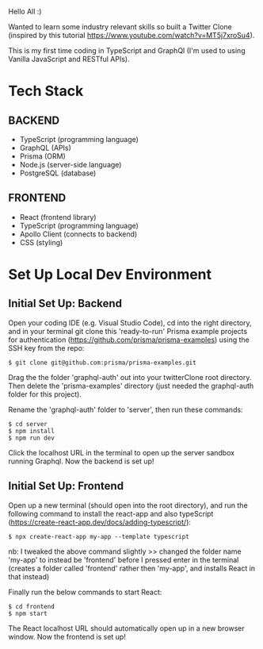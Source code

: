 Hello All :)

Wanted to learn some industry relevant skills so built a Twitter Clone (inspired by this tutorial https://www.youtube.com/watch?v=MT5j7xroSu4).

This is my first time coding in TypeScript and GraphQl (I'm used to using Vanilla JavaScript and RESTful APIs).

# Tech Stack #

## BACKEND ##
- TypeScript (programming language)
- GraphQL (APIs)
- Prisma (ORM)
- Node.js (server-side language)
- PostgreSQL (database)

## FRONTEND ##
- React (frontend library)
- TypeScript (programming language)
- Apollo Client (connects to backend)
- CSS (styling)

# Set Up Local Dev Environment #

## Initial Set Up: Backend ##
Open your coding IDE (e.g. Visual Studio Code), cd into the right directory, and in your terminal git clone this 'ready-to-run' Prisma example projects for authentication (https://github.com/prisma/prisma-examples) using the SSH key from the repo:

```
$ git clone git@github.com:prisma/prisma-examples.git
```

Drag the the folder 'graphql-auth' out into your twitterClone root directory. Then delete the 'prisma-examples' directory (just needed the graphql-auth folder for this project).

Rename the 'graphql-auth' folder to 'server', then run these commands:

```
$ cd server
$ npm install
$ npm run dev
```

Click the localhost URL in the terminal to open up the server sandbox running Graphql. Now the backend is set up!

## Initial Set Up: Frontend ##
Open up a new terminal (should open into the root directory), and run the following command to install the react-app and also typeScript (https://create-react-app.dev/docs/adding-typescript/):

```
$ npx create-react-app my-app --template typescript
```
nb: I tweaked the above command slightly >> changed the folder name 'my-app' to instead be 'frontend' before I pressed enter in the terminal (creates a folder called 'frontend' rather then 'my-app', and installs React in that instead)

Finally run the below commands to start React:

```
$ cd frontend
$ npm start
```

The React localhost URL should automatically open up in a new browser window. Now the frontend is set up!